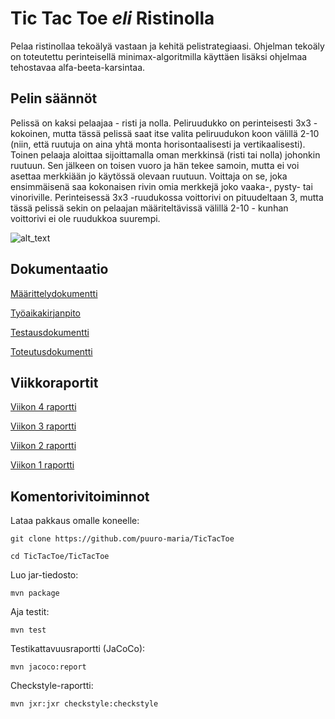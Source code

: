 # Tic Tac Toe *eli* Ristinolla

Pelaa ristinollaa tekoälyä vastaan ja kehitä pelistrategiaasi. Ohjelman tekoäly on toteutettu perinteisellä minimax-algoritmilla käyttäen lisäksi ohjelmaa tehostavaa alfa-beeta-karsintaa.

## Pelin säännöt

Pelissä on kaksi pelaajaa - risti ja nolla. Peliruudukko on perinteisesti 3x3 -kokoinen, mutta tässä pelissä saat itse valita peliruudukon koon välillä 2-10 (niin, että ruutuja on aina yhtä monta horisontaalisesti ja vertikaalisesti). Toinen pelaaja aloittaa sijoittamalla oman merkkinsä (risti tai nolla) johonkin ruutuun. Sen jälkeen on toisen vuoro ja hän tekee samoin, mutta ei voi asettaa merkkiään jo käytössä olevaan ruutuun. Voittaja on se, joka ensimmäisenä saa kokonaisen rivin omia merkkejä joko vaaka-, pysty- tai vinoriville. Perinteisessä 3x3 -ruudukossa voittorivi on pituudeltaan 3, mutta tässä pelissä sekin on pelaajan määriteltävissä välillä 2-10 - kunhan voittorivi ei ole ruudukkoa suurempi.

![alt_text](https://media3.giphy.com/media/l1Et6k00qp9fMTP8s/giphy.gif?cid=ecf05e475bd1d54dd29a0664dee9e7f5ada4ca018d106a9d&rid=giphy.gif)

## Dokumentaatio

[Määrittelydokumentti](https://github.com/puuro-maria/TicTacToe/blob/master/dokumentaatio/maarittelydokumentti.md)

[Työaikakirjanpito](https://github.com/puuro-maria/TicTacToe/blob/master/dokumentaatio/viikkoraportit/tyoaikakirjanpito.md)

[Testausdokumentti](https://github.com/puuro-maria/TicTacToe/blob/master/dokumentaatio/testausdokumentti.md)

[Toteutusdokumentti](https://github.com/puuro-maria/TicTacToe/blob/master/dokumentaatio/toteutusdokumentti.md)

## Viikkoraportit

[Viikon 4 raportti](https://github.com/puuro-maria/TicTacToe/blob/master/dokumentaatio/viikkoraportit/viikko4.md)

[Viikon 3 raportti](https://github.com/puuro-maria/TicTacToe/blob/master/dokumentaatio/viikkoraportit/viikko3.md)

[Viikon 2 raportti](https://github.com/puuro-maria/TicTacToe/blob/master/dokumentaatio/viikkoraportit/viikko2.md)

[Viikon 1 raportti](https://github.com/puuro-maria/TicTacToe/blob/master/dokumentaatio/viikkoraportit/viikko1.md)

## Komentorivitoiminnot

Lataa pakkaus omalle koneelle:

```
git clone https://github.com/puuro-maria/TicTacToe

cd TicTacToe/TicTacToe
```

Luo jar-tiedosto:

```
mvn package
```

Aja testit:

 ```
 mvn test
 ```
 
 Testikattavuusraportti (JaCoCo):
 
 ```
 mvn jacoco:report
```

Checkstyle-raportti:

```
mvn jxr:jxr checkstyle:checkstyle
```

